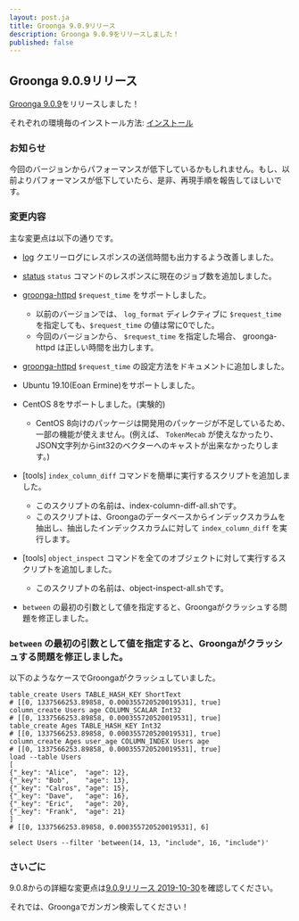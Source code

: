 ```yaml
---
layout: post.ja
title: Groonga 9.0.9リリース
description: Groonga 9.0.9をリリースしました！
published: false
---
```


## Groonga 9.0.9リリース

[Groonga 9.0.9](/ja/docs/news.html#release-9-0-9)をリリースしました！

それぞれの環境毎のインストール方法: [インストール](/ja/docs/install.html)

### お知らせ

今回のバージョンからパフォーマンスが低下しているかもしれません。もし、以前よりパフォーマンスが低下していたら、是非、再現手順を報告してほしいです。

### 変更内容

主な変更点は以下の通りです。

* [log](/ja/docs/reference/log.html) クエリーログにレスポンスの送信時間も出力するよう改善しました。

* [status](/ja/docs/reference/commands/status.html) `status` コマンドのレスポンスに現在のジョブ数を追加しました。

* [groonga-httpd](/ja/docs/reference/executables/groonga-httpd.html) `$request_time` をサポートしました。

  * 以前のバージョンでは、 `log_format` ディレクティブに `$request_time` を指定しても、`$request_time` の値は常に0でした。
  * 今回のバージョンから、 `$request_time` を指定した場合、 groonga-httpd は正しい時間を出力します。

* [groonga-httpd](/ja/docs/reference/executables/groonga-httpd.html) `$request_time` の設定方法をドキュメントに追加しました。

* Ubuntu 19.10(Eoan Ermine)をサポートしました。

* CentOS 8をサポートしました。(実験的)

  * CentOS 8向けのパッケージは開発用のパッケージが不足しているため、一部の機能が使えません。(例えば、 `TokenMecab` が使えなかったり、JSON文字列からint32のベクターへのキャストが出来なかったりします。)

* [tools] `index_column_diff` コマンドを簡単に実行するスクリプトを追加しました。

  * このスクリプトの名前は、index-column-diff-all.shです。
  * このスクリプトは、Groongaのデータベースからインデックスカラムを抽出し、抽出したインデックスカラムに対して `index_column_diff` を実行します。

* [tools] ``object_inspect`` コマンドを全てのオブジェクトに対して実行するスクリプトを追加しました。

  * このスクリプトの名前は、object-inspect-all.shです。

* `between` の最初の引数として値を指定すると、Groongaがクラッシュする問題を修正しました。

### `between` の最初の引数として値を指定すると、Groongaがクラッシュする問題を修正しました。

以下のようなケースでGroongaがクラッシュしていました。

```
table_create Users TABLE_HASH_KEY ShortText
# [[0, 1337566253.89858, 0.000355720520019531], true]
column_create Users age COLUMN_SCALAR Int32
# [[0, 1337566253.89858, 0.000355720520019531], true]
table_create Ages TABLE_HASH_KEY Int32
# [[0, 1337566253.89858, 0.000355720520019531], true]
column_create Ages user_age COLUMN_INDEX Users age
# [[0, 1337566253.89858, 0.000355720520019531], true]
load --table Users
[
{"_key": "Alice",  "age": 12},
{"_key": "Bob",    "age": 13},
{"_key": "Calros", "age": 15},
{"_key": "Dave",   "age": 16},
{"_key": "Eric",   "age": 20},
{"_key": "Frank",  "age": 21}
]
# [[0, 1337566253.89858, 0.000355720520019531], 6]

select Users --filter 'between(14, 13, "include", 16, "include")'
```

### さいごに

9.0.8からの詳細な変更点は[9.0.9リリース 2019-10-30](/ja/docs/news.html#release-9-0-9)を確認してください。

それでは、Groongaでガンガン検索してください！
